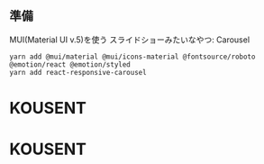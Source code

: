 
## 準備

MUI(Material UI v.5)を使う
スライドショーみたいなやつ: Carousel

```
yarn add @mui/material @mui/icons-material @fontsource/roboto @emotion/react @emotion/styled
yarn add react-responsive-carousel
```


# KOUSENT
# KOUSENT
